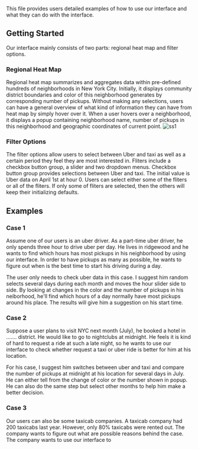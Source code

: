 This file provides users detailed examples of how to use our interface and what they can do with the interface.
## Getting Started
Our interface mainly consists of two parts: regional heat map and filter options.
### Regional Heat Map
Regional heat map summarizes and aggregates data within pre-defined hundreds of neighborhoods in New York City. Initially, it displays community district boundaries and color of this neighborhood generates by corresponding number of pickups. Without making any selections, users can have a general overview of what kind of information they can have from heat map by simply hover over it. When a user hovers over a neighborhood, it displays a popup containing neighborhood name, number of pickups in this neighborhood and geographic coordinates of current point.
![ss1](https://cloud.githubusercontent.com/assets/26759376/26755754/57157ce2-4849-11e7-84cb-8e4a1bdf61be.png)

### Filter Options
The filter options allow users to select between Uber and taxi as well as a certain period they feel they are most interested in. Fliters include a checkbox button group, a slider and two dropdown menus. Checkbox button group provides selections between Uber and taxi. The initial value is Uber data on April 1st at hour 0. Users can select either some of the fliters or all of the fliters. If only some of fliters are selected, then the others will keep their initializing defaults.


## Examples
### Case 1
Assume one of our users is an uber driver. As a part-time uber driver, he only spends three hour to drive uber per day. He lives in ridgewood and he wants to find which hours has most pickups in his neighborhood by using our interface. In order to have pickups as many as possible, he wants to figure out when is the best time to start his driving during a day. 

The user only needs to check uber data in this case. I suggest him random selects several days during each month and moves the hour slider side to side. By looking at changes in the color and the number of pickups in his neiborhood, he'll find which hours of a day normally have most pickups around his place. The results will give him a suggestion on his start time.

### Case 2
Suppose a user plans to visit NYC next month (July), he booked a hotel in ....... district. He would like to go to nightclubs at midnight. He feels it is kind of hard to request a ride at such a late night, so he wants to use our interface to check whether request a taxi or uber ride is better for him at his location.

For his case, I suggest him switches between uber and taxi and compare the number of pickups at midnight at his location for several days in July. He can either tell from the change of color or the number shown in popup. He can also do the same step but select other months to help him make a better decision.

### Case 3
Our users can also be some taxicab companies. A taxicab company had 200 taxicabs last year. However, only 80% taxicabs were rented out. The company wants to figure out what are possible reasons behind the case. The company wants to use our interface to 

